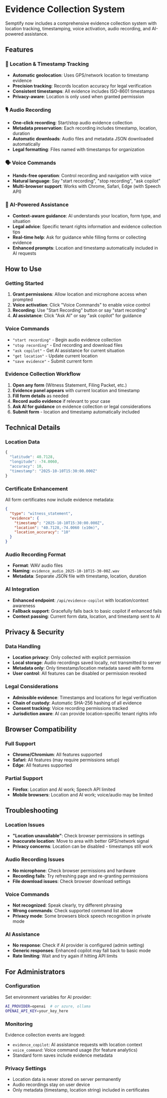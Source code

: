 # Evidence Collection System

Semptify now includes a comprehensive evidence collection system with location tracking, timestamping, voice activation, audio recording, and AI-powered assistance.

## Features

### 📍 Location & Timestamp Tracking
- **Automatic geolocation**: Uses GPS/network location to timestamp evidence
- **Precision tracking**: Records location accuracy for legal verification
- **Consistent timestamps**: All evidence includes ISO-8601 timestamps
- **Privacy-aware**: Location is only used when granted permission

### 🎙️ Audio Recording
- **One-click recording**: Start/stop audio evidence collection
- **Metadata preservation**: Each recording includes timestamp, location, duration
- **Automatic downloads**: Audio files and metadata JSON downloaded automatically
- **Legal formatting**: Files named with timestamps for organization

### 🗣️ Voice Commands
- **Hands-free operation**: Control recording and navigation with voice
- **Natural language**: Say "start recording", "stop recording", "ask copilot"
- **Multi-browser support**: Works with Chrome, Safari, Edge (with Speech API)

### 🤖 AI-Powered Assistance
- **Context-aware guidance**: AI understands your location, form type, and situation
- **Legal advice**: Specific tenant rights information and evidence collection tips
- **Real-time help**: Ask for guidance while filling forms or collecting evidence
- **Enhanced prompts**: Location and timestamp automatically included in AI requests

## How to Use

### Getting Started
1. **Grant permissions**: Allow location and microphone access when prompted
2. **Voice activation**: Click "Voice Commands" to enable voice control
3. **Recording**: Use "Start Recording" button or say "start recording"
4. **AI assistance**: Click "Ask AI" or say "ask copilot" for guidance

### Voice Commands
- `"start recording"` - Begin audio evidence collection
- `"stop recording"` - End recording and download files
- `"ask copilot"` - Get AI assistance for current situation
- `"get location"` - Update current location
- `"save evidence"` - Submit current form

### Evidence Collection Workflow
1. **Open any form** (Witness Statement, Filing Packet, etc.)
2. **Evidence panel appears** with current location and timestamp
3. **Fill form details** as needed
4. **Record audio evidence** if relevant to your case
5. **Ask AI for guidance** on evidence collection or legal considerations
6. **Submit form** - location and timestamp automatically included

## Technical Details

### Location Data
```javascript
{
  "latitude": 40.7128,
  "longitude": -74.0060,
  "accuracy": 10,
  "timestamp": "2025-10-10T15:30:00.000Z"
}
```

### Certificate Enhancement
All form certificates now include evidence metadata:
```json
{
  "type": "witness_statement",
  "evidence": {
    "timestamp": "2025-10-10T15:30:00.000Z",
    "location": "40.7128,-74.0060 (±10m)",
    "location_accuracy": "10"
  }
}
```

### Audio Recording Format
- **Format**: WAV audio files
- **Naming**: `evidence_audio_2025-10-10T15-30-00Z.wav`
- **Metadata**: Separate JSON file with timestamp, location, duration

### AI Integration
- **Enhanced endpoint**: `/api/evidence-copilot` with location/context awareness
- **Fallback support**: Gracefully falls back to basic copilot if enhanced fails
- **Context passing**: Current form data, location, and timestamp sent to AI

## Privacy & Security

### Data Handling
- **Location privacy**: Only collected with explicit permission
- **Local storage**: Audio recordings saved locally, not transmitted to server
- **Metadata only**: Only timestamp/location metadata saved with forms
- **User control**: All features can be disabled or permission revoked

### Legal Considerations
- **Admissible evidence**: Timestamps and locations for legal verification
- **Chain of custody**: Automatic SHA-256 hashing of all evidence
- **Consent tracking**: Voice recording permissions tracked
- **Jurisdiction aware**: AI can provide location-specific tenant rights info

## Browser Compatibility

### Full Support
- **Chrome/Chromium**: All features supported
- **Safari**: All features (may require permissions setup)
- **Edge**: All features supported

### Partial Support
- **Firefox**: Location and AI work; Speech API limited
- **Mobile browsers**: Location and AI work; voice/audio may be limited

## Troubleshooting

### Location Issues
- **"Location unavailable"**: Check browser permissions in settings
- **Inaccurate location**: Move to area with better GPS/network signal
- **Privacy concerns**: Location can be disabled - timestamps still work

### Audio Recording Issues
- **No microphone**: Check browser permissions and hardware
- **Recording fails**: Try refreshing page and re-granting permissions
- **File download issues**: Check browser download settings

### Voice Commands
- **Not recognized**: Speak clearly, try different phrasing
- **Wrong commands**: Check supported command list above
- **Privacy mode**: Some browsers block speech recognition in private mode

### AI Assistance
- **No response**: Check if AI provider is configured (admin setting)
- **Generic responses**: Enhanced copilot may fall back to basic mode
- **Rate limiting**: Wait and try again if hitting API limits

## For Administrators

### Configuration
Set environment variables for AI provider:
```bash
AI_PROVIDER=openai  # or azure, ollama
OPENAI_API_KEY=your_key_here
```

### Monitoring
Evidence collection events are logged:
- `evidence_copilot`: AI assistance requests with location context
- `voice_command`: Voice command usage (for feature analytics)
- Standard form saves include evidence metadata

### Privacy Settings
- Location data is never stored on server permanently
- Audio recordings stay on user device
- Only metadata (timestamp, location string) included in certificates